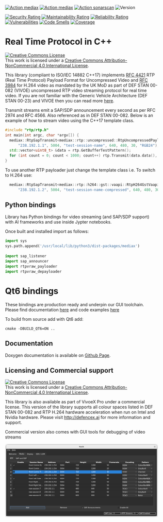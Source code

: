 

[![Action mediax](https://github.com/DefenceX/MediaX/actions/workflows/build-ubuntu-20.04-amd64.yaml/badge.svg)](https://github.com/DefenceX/MediaX/actions/workflows/build-ubuntu-20.04-amd64.yaml)
[![Action mediax](https://github.com/DefenceX/MediaX/actions/workflows/build-ubuntu-22.04-amd64.yaml/badge.svg)](https://github.com/DefenceX/MediaX/actions/workflows/build-ubuntu-22.04-amd64.yaml)
[![Action sonarscan](https://github.com/DefenceX/MediaX/actions/workflows/sonarcloud.yaml/badge.svg)](https://sonarcloud.io/project/overview?id=DefenceX_MediaX)
![Version](https://defencex.github.io/MediaX/version.svg)


[![Security Rating](https://sonarcloud.io/api/project_badges/measure?project=DefenceX_MediaX&metric=security_rating)](https://sonarcloud.io/summary/new_code?id=DefenceX_MediaX)
[![Maintainability Rating](https://sonarcloud.io/api/project_badges/measure?project=DefenceX_MediaX&metric=sqale_rating)](https://sonarcloud.io/summary/new_code?id=DefenceX_MediaX)
[![Reliability Rating](https://sonarcloud.io/api/project_badges/measure?project=DefenceX_MediaX&metric=reliability_rating)](https://sonarcloud.io/summary/new_code?id=DefenceX_MediaX)
[![Vulnerabilities](https://sonarcloud.io/api/project_badges/measure?project=DefenceX_MediaX&metric=vulnerabilities)](https://sonarcloud.io/summary/new_code?id=DefenceX_MediaX)
[![Code Smells](https://sonarcloud.io/api/project_badges/measure?project=DefenceX_MediaX&metric=code_smells)](https://sonarcloud.io/summary/new_code?id=DefenceX_MediaX)
[![Coverage](https://sonarcloud.io/api/project_badges/measure?project=DefenceX_MediaX&metric=coverage)](https://sonarcloud.io/summary/new_code?id=DefenceX_MediaX)

# Real Time Protocol in C++

<a rel="license" href="http://creativecommons.org/licenses/by-nc/4.0/"><img alt="Creative Commons License" style="border-width:0" src="https://i.creativecommons.org/l/by-nc/4.0/80x15.png" /></a><br />This work is licensed under a <a rel="license" href="http://creativecommons.org/licenses/by-nc/4.0/">Creative Commons Attribution-NonCommercial 4.0 International License</a>.

This library (compliant to ISO/IEC 14882 C++17) implements [RFC 4421](https://datatracker.ietf.org/doc/html/rfc4421) RTP (Real Time Protocol) Payload Format for Uncompressed Video and [RFC 3984](https://datatracker.ietf.org/doc/html/rfc3984) for H.264 video as mandated by the UK MoD as part of DEF STAN 00-082 (VIVOE) uncompressed RTP video streaming protocol for real time video. If you are not familiar with the Generic Vehicle Architecture (DEF STAN 00-23) and VIVOE then you can read more [here](https://en.wikipedia.org/wiki/Generic_Vehicle_Architecture).

Transmit streams emit a SAP/SDP announcement every second as per RFC 2974 and RFC 4566. Also referenced as in DEF STAN 00-082. Below is an example of how to stream video using the C++17 template class.

``` .cpp
#include "rtp/rtp.h"
int main(int argc, char *argv[]) {
  mediax::RtpSapTransmit<mediax::rtp::uncompressed::RtpUncompressedPayloader> rtp(
      "238.192.1.1", 5004, "test-session-name", 640, 480, 30, "RGB24");
  std::vector<uint8_t> &data = rtp.GetBufferTestPattern();
  for (int count = 0; count < 1000; count++) rtp.Transmit(data.data(), false);
}
```

To use another RTP payloader just change the template class i.e. To switch to H.264 use:

``` .cpp
  mediax::RtpSapTransmit<mediax::rtp::h264::gst::vaapi::RtpH264GstVaapiPayloader> rtp(
      "238.192.1.2", 5004, "test-session-name-compressed", 640, 480, 30, "H264");
```

## Python bindings

Library has Python bindings for video streaming (and SAP/SDP support) with AI frameworks and use inside Jypter notebooks.

Once built and installed import as follows:

``` .py
import sys
sys.path.append('/usr/local/lib/python3/dist-packages/mediax')

import sap_listener
import sap_announcer
import rtpvraw_payloader
import rtpvraw_depayloader
```

# Qt6 bindings

These bindings are production ready and underpin our GUI toolchain. Please find documentation [here](https://defencex.github.io/MediaX/namespacemediax_1_1qt.html) and code examples [here](https://defencex.github.io/MediaX/index.html#qtcode)

To build from source add with Qt6 add:

```
cmake -DBUILD_QT6=ON ..
```

## Documentation

Doxygen documentation is available on [Github Page](https://defencex.github.io/MediaX).

## Licensing and Commercial support

<a rel="license" href="http://creativecommons.org/licenses/by-nc/4.0/"><img alt="Creative Commons License" style="border-width:0" src="https://i.creativecommons.org/l/by-nc/4.0/88x31.png" /></a><br />This work is licensed under a <a rel="license" href="http://creativecommons.org/licenses/by-nc/4.0/">Creative Commons Attribution-NonCommercial 4.0 International License</a>.

This library is also available as part of VivoeX Pro under a commercial license. This version of the library supports all colour spaces listed in DEF STAN 00-082 and RTP H.264 hardware acceleration when run on Intel and Nvidia hardware. Please visit <http://defencex.ai> for more information and support.

Commercial version also comes with GUI tools for debugging of video streams

![ToolX](images/ToolX_Dark.png)
